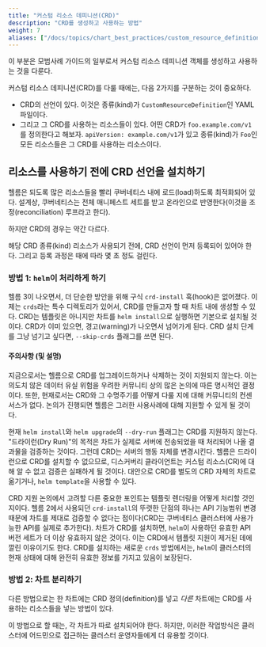 ```yaml
---
title: "커스텀 리소스 데피니션(CRD)"
description: "CRD를 생성하고 사용하는 방법"
weight: 7
aliases: ["/docs/topics/chart_best_practices/custom_resource_definitions/"]
---
```


이 부분은 모범사례 가이드의 일부로서 커스텀 리소스 데피니션 객체를 생성하고 사용하는 것을 다룬다.

커스텀 리소스 데피니션(CRD)를 다룰 때에는, 다음 2가지를 구분하는 것이 중요하다.

- CRD의 선언이 있다. 이것은 종류(kind)가 `CustomResourceDefinition`인 YAML 파일이다.
- 그리고 그 CRD를 사용하는 리소스들이 있다. 어떤 CRD가 `foo.example.com/v1`를 정의한다고 해보자.
  `apiVersion: example.com/v1`가 있고 종류(kind)가 `Foo`인 모든 리소스들은 그 CRD를 사용하는 리소스이다.

## 리소스를 사용하기 전에 CRD 선언을 설치하기

헬름은 되도록 많은 리소스들을 빨리 쿠버네티스 내에 로드(load)하도록 최적화되어 있다.
설계상, 쿠버네티스는 전체 매니페스트 세트를 받고 온라인으로 반영한다(이것을 조정(reconciliation) 루프라고 한다).

하지만 CRD의 경우는 약간 다르다.

해당 CRD 종류(kind) 리소스가 사용되기 전에, CRD 선언이 먼저 등록되어 있어야 한다.
그리고 등록 과정은 때에 따라 몇 초 정도 걸린다.

### 방법 1: `helm`이 처리하게 하기

헬름 3이 나오면서, 더 단순한 방안을 위해 구식 `crd-install` 훅(hook)은 없어졌다.
이제는 `crds`라는 특수 디렉토리가 있어서, CRD를 만들고자 할 때 차트 내에 생성할 수 있다.
CRD는 템플릿은 아니지만 차트를 `helm install`으로 실행하면 기본으로 설치될 것이다.
CRD가 이미 있으면, 경고(warning)가 나오면서 넘어가게 된다.
CRD 설치 단계를 그냥 넘기고 싶다면, `--skip-crds` 플래그를 쓰면 된다.

#### 주의사항 (및 설명)

지금으로서는 헬름으로 CRD를 업그레이드하거나 삭제하는 것이 지원되지 않는다.
이는 의도치 않은 데이터 유실 위험을 우려한 커뮤니티 상의 많은 논의에 따른 명시적인 결정이다.
또한, 현재로서는 CRD와 그 수명주기를 어떻게 다룰 지에 대해 커뮤니티의 컨센서스가 없다.
논의가 진행되면 헬름은 그러한 사용사례에 대해 지원할 수 있게 될 것이다.

현재 `helm install`와 `helm upgrade`의 `--dry-run` 플래그는 CRD를 지원하지 않는다.
"드라이런(Dry Run)"의 목적은 차트가 실제로 서버에 전송되었을 때 처리되어 나올 결과물을 검증하는 것이다.
그런데 CRD는 서버의 행동 자체를 변경시킨다.
헬름은 드라이런으로 CRD를 설치할 수 없으므로, 디스커버리 클라이언트는 커스텀 리소스(CR)에 대해 알 수 없고 검증은 실패하게 될 것이다.
대안으로 CRD를 별도의 CRD 자체의 차트로 옮기거나, `helm template`을 사용할 수 있다.

CRD 지원 논의에서 고려할 다른 중요한 포인트는 템플릿 렌더링을 어떻게 처리할 것인지이다.
헬름 2에서 사용되던 `crd-install`의 뚜렷한 단점의 하나는
API 기능범위 변경 때문에 차트를 제대로 검증할 수 없다는 점이다(CRD는 쿠버네티스 클러스터에 사용가능한 API를 실제로 추가한다).
차트가 CRD를 설치하면, `helm`이 사용하던 유효한 API 버전 세트가 더 이상 유효하지 않은 것이다.
이는 CRD에서 템플릿 지원이 제거된 데에 깔린 이유이기도 한다.
CRD를 설치하는 새로운 `crds` 방법에서는, `helm`이 클러스터의 현재 상태에 대해 완전히 유효한 정보를 가지고 있음이 보장된다.

### 방법 2: 차트 분리하기

다른 방법으로는 한 차트에는 CRD 정의(definition)를 넣고 _다른_ 차트에는 CRD를 사용하는 리소스들을 넣는 방법이 있다.

이 방법으로 할 때는, 각 차트가 따로 설치되어야 한다. 하지만, 이러한 작업방식은 클러스터에 어드민으로 접근하는 클러스터 운영자들에게 더 유용할 것이다.
